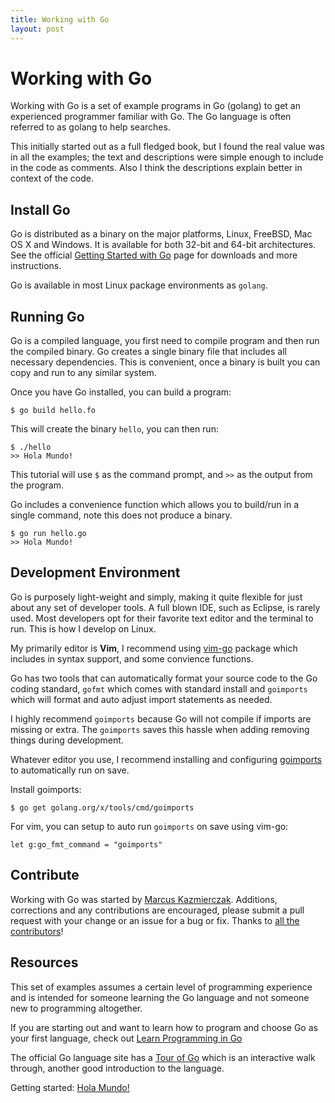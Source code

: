 ```yaml
---
title: Working with Go
layout: post
---
```


# Working with Go

Working with Go is a set of example programs in Go (golang) to get an experienced programmer familiar with Go. The Go language is often referred to as golang to help searches.

This initially started out as a full fledged book, but I found the real value was in all the examples; the text and descriptions were simple enough to include in the code as comments. Also I think the descriptions explain better in context of the code.


## Install Go

Go is distributed as a binary on the major platforms, Linux, FreeBSD, Mac OS X and Windows. It is available for both 32-bit and 64-bit architectures. See the official [Getting Started with Go](http://golang.org/doc/install) page for downloads and more instructions.

Go is available in most Linux package environments as `golang`.


## Running Go

Go is a compiled language, you first need to compile program and then run the compiled binary. Go creates a single binary file that includes all necessary dependencies. This is convenient, once a binary is built you can copy and run to any similar system.

Once you have Go installed, you can build a program:

```
$ go build hello.fo
```

This will create the binary `hello`, you can then run:

```
$ ./hello
>> Hola Mundo!
```

This tutorial will use `$` as the command prompt, and `>>` as the output from the program.

Go includes a convenience function which allows you to build/run in a single command, note this does not produce a binary.

```
$ go run hello.go
>> Hola Mundo!
```

## Development Environment

Go is purposely light-weight and simply, making it quite flexible for just about any set of developer tools. A full blown IDE, such as Eclipse, is rarely used. Most developers opt for their favorite text editor and the terminal to run. This is how I develop on Linux.

My primarily editor is **Vim**, I recommend using <a
href="https://github.com/fatih/vim-go">vim-go</a> package which includes in syntax support, and some convience functions.

Go has two tools that can automatically format your source code to the Go coding standard, `gofmt` which comes with standard install and `goimports` which will format and auto adjust import statements as needed.

I highly recommend `goimports` because Go will not compile if imports are missing or extra. The `goimports` saves this hassle when adding removing things during development.

Whatever editor you use, I recommend installing and configuring <a
href="https://godoc.org/golang.org/x/tools/cmd/goimports">goimports</a> to automatically run on save.

Install goimports:

    $ go get golang.org/x/tools/cmd/goimports


For vim, you can setup to auto run `goimports` on save using vim-go:

    let g:go_fmt_command = "goimports"



## Contribute

Working with Go was started by [Marcus Kazmierczak](https://mkaz.blog/). Additions, corrections and any contributions are encouraged, please submit a pull request with your change or an issue for a bug or fix. Thanks to <a href="https://github.com/mkaz/working-with-go/graphs/contributors">all the contributors</a>!

## Resources

This set of examples assumes a certain level of programming experience and is intended for someone learning the Go language and not someone new to programming altogether.

If you are starting out and want to learn how to program and choose Go as your first language, check out [Learn Programming in Go](http://www.golang-book.com/)

The official Go language site has a [Tour of Go](http://tour.golang.org/) which is an interactive walk through, another good introduction to the language.


Getting started: [Hola Mundo!](hello.html)

